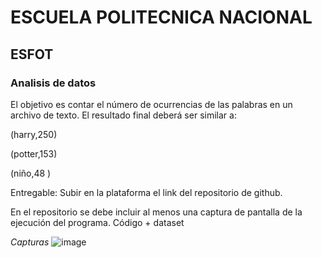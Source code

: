 # ESCUELA POLITECNICA NACIONAL
## ESFOT
### Analisis de datos

El objetivo es contar el número de ocurrencias de las palabras en un archivo de texto. El resultado final deberá ser similar a:

(harry,250) 

(potter,153) 

(niño,48 )

Entregable:
Subir en la plataforma el link del repositorio de github.

En el repositorio se debe incluir al menos una captura de pantalla de la ejecución del programa.
Código + dataset

*Capturas*
![image](https://user-images.githubusercontent.com/58042087/122328943-2b613680-cef6-11eb-9048-9f690a508796.png)

